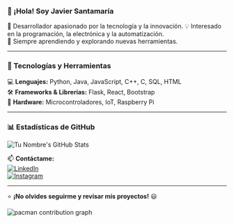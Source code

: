 ### 👋 ¡Hola! Soy Javier Santamaría 

🔧 Desarrollador apasionado por la tecnología y la innovación. 
💡 Interesado en la programación, la electrónica y la automatización.  
🚀 Siempre aprendiendo y explorando nuevas herramientas.  

---

### 🚀 Tecnologías y Herramientas  
💻 **Lenguajes:** Python, Java, JavaScript, C++, C, SQL, HTML  
🛠 **Frameworks & Librerías:** Flask, React, Bootstrap  
🔌 **Hardware:** Microcontroladores, IoT, Raspberry Pi  

---

### 📊 Estadísticas de GitHub  
![Tu Nombre's GitHub Stats](https://github-readme-stats.vercel.app/api?username=javiers2004&show_icons=true&theme=radical)  

📫 **Contáctame:**  
[![LinkedIn](https://img.shields.io/badge/LinkedIn-blue?style=flat&logo=linkedin)](https://www.linkedin.com/in/javier-santamaría-pascual-871597213)  
[![Instagram](https://img.shields.io/badge/Instagram-E4405F?style=flat&logo=instagram&logoColor=white)](https://instagram.com/javier.santamaria_)

---

⭐ **¡No olvides seguirme y revisar mis proyectos!** 😃 

<picture>
  <source media="(prefers-color-scheme: dark)" srcset="https://raw.githubusercontent.com/javiers2004/javiers2004/output/pacman-contribution-graph-dark.svg">
  <source media="(prefers-color-scheme: light)" srcset="https://raw.githubusercontent.com/javiers2004/javiers2004/output/pacman-contribution-graph.svg">
  <img alt="pacman contribution graph" src="https://raw.githubusercontent.com/javiers2004/javiers2004/output/pacman-contribution-graph.svg">
</picture>

###


